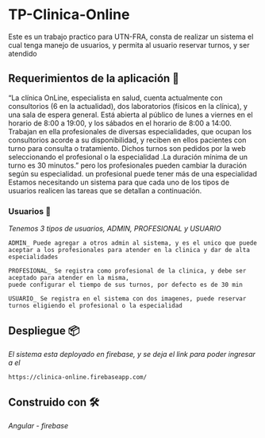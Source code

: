 # TP-Clinica-Online

Este es un trabajo practico para UTN-FRA, consta de realizar un sistema el cual tenga manejo de usuarios, y permita al usuario reservar turnos, y ser atendido

## Requerimientos de la aplicación 🚀

“La clínica OnLine, especialista en salud, cuenta
actualmente con consultorios (6 en la actualidad),
dos laboratorios (físicos en la clínica), y una sala
de espera general. Está abierta al público de lunes
a viernes en el horario de 8:00 a 19:00, y los
sábados en el horario de 8:00 a 14:00.
Trabajan en ella profesionales de diversas
especialidades, que ocupan los consultorios acorde a su disponibilidad, y reciben en ellos
pacientes con turno para consulta o tratamiento. Dichos turnos son pedidos por la web
seleccionando el profesional o la especialidad .La duración mínima de un turno es 30 minutos.”
pero los profesionales pueden cambiar la duración según su especialidad. un profesional puede
tener más de una especialidad
Estamos necesitando un sistema para que cada uno de los tipos de usuarios realicen las tareas
que se detallan a continuación.




### Usuarios 🔧

_Tenemos 3 tipos de usuarios, ADMIN, PROFESIONAL y USUARIO_



```
ADMIN_ Puede agregar a otros admin al sistema, y es el unico que puede aceptar a los profesionales para atender en la clinica y dar de alta especialidades
```

```
PROFESIONAL_ Se registra como profesional de la clinica, y debe ser aceptado para atender en la misma, 
puede configurar el tiempo de sus turnos, por defecto es de 30 min
```

```
USUARIO_ Se registra en el sistema con dos imagenes, puede reservar turnos eligiendo el profesional o la especialidad
```


## Despliegue 📦

_El sistema esta deployado en firebase, y se deja el link para poder ingresar a el_
```
https://clinica-online.firebaseapp.com/
```


## Construido con 🛠️

_Angular - firebase_
